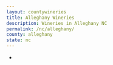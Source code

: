 ```yaml
---
layout: countywineries
title: Alleghany Wineries
description: Wineries in Alleghany NC
permalink: /nc/alleghany/
county: alleghany
state: nc
---
```

-
